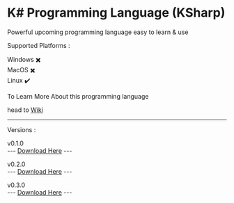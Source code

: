 # K# Programming Language (KSharp)

Powerful upcoming programming language easy to learn & use

Supported Platforms :

Windows ✖️
<br />
MacOS  ✖️
<br />
Linux ✔️

To Learn More About this programming language

head to [Wiki](https://github.com/syllicasoftware/KSharp-Language/wiki)

----------------------------------------------------------------------------

Versions :

v0.1.0 
<br />
--- [Download Here](https://github.com/syllicasoftware/KSharp-Language/releases/download/v0.1.0/KSharp-0.1.0.tar.gz) ---
<br />

v0.2.0
<br />
--- [Download Here](https://github.com/syllicasoftware/KSharp-Language/releases/download/v0.2.0/KSharp-0.2.0.tar.gz) ---
<br />

v0.3.0
<br />
--- [Download Here](https://github.com/syllicasoftware/KSharp-Language/releases/download/v0.3.0/KSharp-0.3.0.tar.gz) ---


